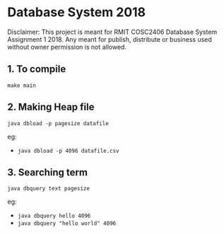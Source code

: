 # Database System 2018
Disclaimer: This project is meant for RMIT COSC2406 Database System Assignment 1 2018. Any meant for publish, distribute or business used without owner permission is not allowed.

## 1.  To compile
`make main`

## 2.  Making Heap file
`java dbload -p pagesize datafile`

eg:
- `java dbload -p 4096 datafile.csv`

## 3.  Searching term
`java dbquery text pagesize`

eg:
- `java dbquery hello 4096`
- `java dbquery "hello world" 4096`
